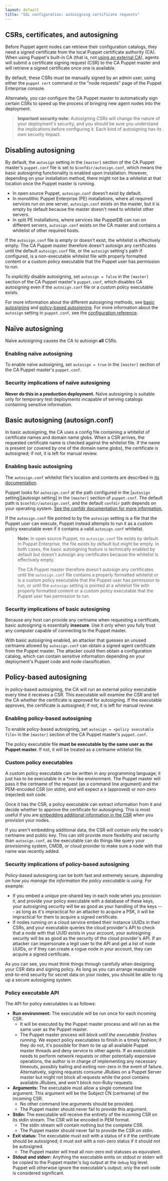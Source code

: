 ```yaml
---
layout: default
title: "SSL configuration: autosigning certificate requests"
---
```


[external_ca]: ./config_ssl_external_ca.html
[csr_attributes]: ./ssl_attributes_extensions.html

## CSRs, certificates, and autosigning

Before Puppet agent nodes can retrieve their configuration catalogs, they need a signed certificate from the local Puppet certificate authority (CA). When using Puppet's built-in CA (that is, not [using an external CA][external_ca]), agents will submit a certificate signing request (CSR) to the CA Puppet master and will retrieve a signed certificate once one is available.

By default, these CSRs must be manually signed by an admin user, using either the `puppet cert` command or the "node requests" page of the Puppet Enterprise console.

Alternately, you can configure the CA Puppet master to automatically sign certain CSRs to speed up the process of bringing new agent nodes into the deployment.

> **Important security note:** Autosigning CSRs will change the nature of your deployment's security, and you should be sure you understand the implications before configuring it. Each kind of autosigning has its own security impact.

## Disabling autosigning

By default, the `autosign` setting in the `[master]` section of the CA Puppet master's `puppet.conf` file is set to `$confdir/autosign.conf`, which means the basic autosigning functionality is enabled upon installation. However, depending on your installation method, there might not be a whitelist at that location once the Puppet master is running.

-   In open source Puppet, `autosign.conf` doesn't exist by default.
-   In monolithic Puppet Enterprise (PE) installations, where all required services run on one server, `autosign.conf` exists on the master, but it is empty by default because the master doesn't need to whitelist other servers.
-   In split PE installations, where services like PuppetDB can run on different servers, `autosign.conf` exists on the CA master and contains a whitelist of other required hosts.

If the `autosign.conf` file is empty or doesn't exist, the whitelist is effectively empty. The CA Puppet master therefore doesn't autosign any certificates until the default `autosign.conf` file, or the `autosign` setting's path if configured, is a non-executable whitelist file with properly formatted content or a custom policy executable that the Puppet user has permission to run.

To _explicitly_ disable autosigning, set `autosign = false` in the `[master]` section of the CA Puppet master's `puppet.conf`, which disables CA autosigning even if the `autosign.conf` file or a custom policy executable exists.

For more information about the different autosigning methods, see [basic autosigning][inpage_basic] and [policy-based autosigning][inpage_policy]. For more information about the `autosign` setting in `puppet.conf`, see the [configuration reference](./configuration.html#autosign).

## Naïve autosigning

Naïve autosigning causes the CA to autosign **all** CSRs.

### Enabling naïve autosigning

To enable naïve autosigning, set `autosign = true` in the `[master]` section of the CA Puppet master's `puppet.conf`.

### Security implications of naïve autosigning

**Never do this in a production deployment.** Naïve autosigning is suitable only for temporary test deployments incapable of serving catalogs containing sensitive information.

## Basic autosigning (autosign.conf)

[inpage_basic]: #basic-autosigning-autosignconf

In basic autosigning, the CA uses a config file containing a whitelist of certificate names and domain name globs. When a CSR arrives, the requested certificate name is checked against the whitelist file. If the name is present (or covered by one of the domain name globs), the certificate is autosigned; if not, it is left for manual review.

### Enabling basic autosigning

The `autosign.conf` whitelist file's location and contents are described in [its documentation](./conf_file_autosign.html).

Puppet looks for `autosign.conf` at the path configured in the [`autosign` setting][autosign setting] in the `[master]` section of `puppet.conf`. The default path is `$confdir/autosign.conf`, and the default `confdir` path depends on your operating system. [See the confdir documentation for more information.](./dirs_confdir.html)

If the `autosign.conf` file pointed to by the `autosign` setting is a file that the Puppet user can execute, Puppet instead attempts to run it as a custom policy executable even if it contains a valid `autosign.conf` whitelist.

> **Note:** In open source Puppet, no `autosign.conf` file exists by default. In Puppet Enterprise, the file exists by default but might be empty. In both cases, the basic autosigning feature is technically enabled by default but doesn't autosign any certificates because the whitelist is effectively empty.
>
> The CA Puppet master therefore doesn't autosign any certificates until the `autosign.conf` file contains a properly formatted whitelist or is a custom policy executable that the Puppet user has permission to run, or until the `autosign` setting is pointed at a whitelist file with properly formatted content or a custom policy executable that the Puppet user has permission to run.

### Security implications of basic autosigning

Because any host can provide any certname when requesting a certificate, basic autosigning is essentially **insecure**. Use it only when you fully trust any computer capable of connecting to the Puppet master.

With basic autosigning enabled, an attacker that guesses an unused certname allowed by `autosign.conf` can obtain a signed agent certificate from the Puppet master. The attacker could then obtain a configuration catalog, which can contain sensitive information depending on your deployment's Puppet code and node classification.

## Policy-based autosigning

[inpage_policy]: #policy-based-autosigning

In policy-based autosigning, the CA will run an external policy executable every time it receives a CSR. This executable will examine the CSR and tell the CA whether the certificate is approved for autosigning. If the executable approves, the certificate is autosigned; if not, it is left for manual review.

### Enabling policy-based autosigning

To enable policy-based autosigning, set `autosign = <policy executable file>` in the `[master]` section of the CA Puppet master's `puppet.conf`.

The policy executable file **must be executable by the same user as the Puppet master.** If not, it will be treated as a certname whitelist file.

### Custom policy executables

A custom policy executable can be written in any programming language; it just has to be executable in a \*nix-like environment. The Puppet master will pass it the certname of the request (as a command line argument) and the PEM-encoded CSR (on stdin), and will expect a `0` (approved) or non-zero (rejected) exit code.

Once it has the CSR, a policy executable can extract information from it and decide whether to approve the certificate for autosigning. This is most useful if you are [embedding additional information in the CSR][csr_attributes] when you provision your nodes.

If you aren't embedding additional data, the CSR will contain only the node's certname and public key. This can still provide more flexibility and security than `autosign.conf`, as the executable can do things like query your provisioning system, CMDB, or cloud provider to make sure a node with that name was recently added.

### Security implications of policy-based autosigning

Policy-based autosigning can be both fast and extremely secure, _depending on how you manage the information the policy executable is using._ For example:

-   If you embed a unique pre-shared key in each node when you provision it, and provide your policy executable with a database of these keys, your autosigning security will be as good as your handling of the keys --- as long as it's impractical for an attacker to acquire a PSK, it will be impractical for them to acquire a signed certificate.
-   If nodes running on a cloud service embed their instance UUIDs in their CSRs, and your executable queries the cloud provider's API to check that a node with that UUID exists in your account, your autosigning security will be as good as the security of the cloud provider's API. If an attacker can impersonate a legit user to the API and get a list of node UUIDs, or if they can create a rogue node in your account, they can acquire a signed certificate.

As you can see, you must think things through carefully when designing your CSR data and signing policy. As long as you can arrange reasonable end-to-end security for secret data on your nodes, you should be able to rig up a secure autosigning system.

### Policy executable API

The API for policy executables is as follows:

-   **Run environment:** The executable will be run once for each incoming CSR.
    -   It will be executed by the Puppet master process and will run as the same user as the Puppet master.
    -   The Puppet master process will _block until the executable finishes running._ We expect policy executables to finish in a timely fashion; if they do not, it's possible for them to tie up all available Puppet master threads and deny service to other agents. If an executable needs to perform network requests or other potentially expensive operations, the author is in charge of implementing any necessary timeouts, possibly bailing and exiting non-zero in the event of failure. Alternatively, signing requests consume JRubies on a Puppet Server master but might not block all requests while the pool contains available JRubies, and won't block non-Ruby requests.
-   **Arguments:** The executable must allow a single command line argument. This argument will be the Subject CN (certname) of the incoming CSR.
    -   No other command line arguments should be provided.
    -   The Puppet master should never fail to provide this argument.
-   **Stdin:** The executable will receive the entirety of the incoming CSR on its stdin stream. The CSR will be encoded in PEM format.
    -   The stdin stream will contain nothing but the complete CSR.
    -   The Puppet master should never fail to provide the CSR on stdin.
-   **Exit status:** The executable must exit with a status of `0` if the certificate should be autosigned; it must exit with a non-zero status if it should not be autosigned.
    -   The Puppet master will treat all non-zero exit statuses as equivalent.
-   **Stdout and stderr:** Anything the executable emits on stdout or stderr will be copied to the Puppet master's log output at the `debug` log level. Puppet will otherwise ignore the executable's output; only the exit code is considered significant.

